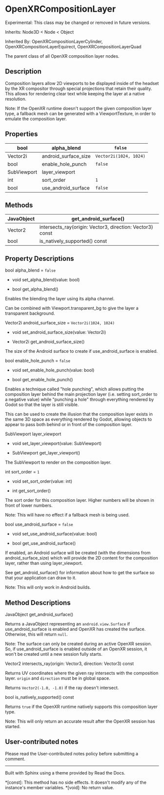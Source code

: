 # OpenXRCompositionLayer

Experimental: This class may be changed or removed in future versions.

Inherits: Node3D < Node < Object

Inherited By: OpenXRCompositionLayerCylinder, OpenXRCompositionLayerEquirect,
OpenXRCompositionLayerQuad

The parent class of all OpenXR composition layer nodes.

## Description

Composition layers allow 2D viewports to be displayed inside of the headset by
the XR compositor through special projections that retain their quality. This
allows for rendering clear text while keeping the layer at a native
resolution.

Note: If the OpenXR runtime doesn't support the given composition layer type,
a fallback mesh can be generated with a ViewportTexture, in order to emulate
the composition layer.

## Properties

bool | alpha_blend | `false`  
---|---|---  
Vector2i | android_surface_size | `Vector2i(1024, 1024)`  
bool | enable_hole_punch | `false`  
SubViewport | layer_viewport  
int | sort_order | `1`  
bool | use_android_surface | `false`  
  
## Methods

JavaObject | get_android_surface()  
---|---  
Vector2 | intersects_ray(origin: Vector3, direction: Vector3) const  
bool | is_natively_supported() const  
  
## Property Descriptions

bool alpha_blend = `false`

  * void set_alpha_blend(value: bool)

  * bool get_alpha_blend()

Enables the blending the layer using its alpha channel.

Can be combined with Viewport.transparent_bg to give the layer a transparent
background.

Vector2i android_surface_size = `Vector2i(1024, 1024)`

  * void set_android_surface_size(value: Vector2i)

  * Vector2i get_android_surface_size()

The size of the Android surface to create if use_android_surface is enabled.

bool enable_hole_punch = `false`

  * void set_enable_hole_punch(value: bool)

  * bool get_enable_hole_punch()

Enables a technique called "hole punching", which allows putting the
composition layer behind the main projection layer (i.e. setting sort_order to
a negative value) while "punching a hole" through everything rendered by Godot
so that the layer is still visible.

This can be used to create the illusion that the composition layer exists in
the same 3D space as everything rendered by Godot, allowing objects to appear
to pass both behind or in front of the composition layer.

SubViewport layer_viewport

  * void set_layer_viewport(value: SubViewport)

  * SubViewport get_layer_viewport()

The SubViewport to render on the composition layer.

int sort_order = `1`

  * void set_sort_order(value: int)

  * int get_sort_order()

The sort order for this composition layer. Higher numbers will be shown in
front of lower numbers.

Note: This will have no effect if a fallback mesh is being used.

bool use_android_surface = `false`

  * void set_use_android_surface(value: bool)

  * bool get_use_android_surface()

If enabled, an Android surface will be created (with the dimensions from
android_surface_size) which will provide the 2D content for the composition
layer, rather than using layer_viewport.

See get_android_surface() for information about how to get the surface so that
your application can draw to it.

Note: This will only work in Android builds.

## Method Descriptions

JavaObject get_android_surface()

Returns a JavaObject representing an `android.view.Surface` if
use_android_surface is enabled and OpenXR has created the surface. Otherwise,
this will return `null`.

Note: The surface can only be created during an active OpenXR session. So, if
use_android_surface is enabled outside of an OpenXR session, it won't be
created until a new session fully starts.

Vector2 intersects_ray(origin: Vector3, direction: Vector3) const

Returns UV coordinates where the given ray intersects with the composition
layer. `origin` and `direction` must be in global space.

Returns `Vector2(-1.0, -1.0)` if the ray doesn't intersect.

bool is_natively_supported() const

Returns `true` if the OpenXR runtime natively supports this composition layer
type.

Note: This will only return an accurate result after the OpenXR session has
started.

## User-contributed notes

Please read the User-contributed notes policy before submitting a comment.

* * *

Built with Sphinx using a theme provided by Read the Docs.

  *[const]: This method has no side effects. It doesn't modify any of the instance's member variables.
  *[void]: No return value.

